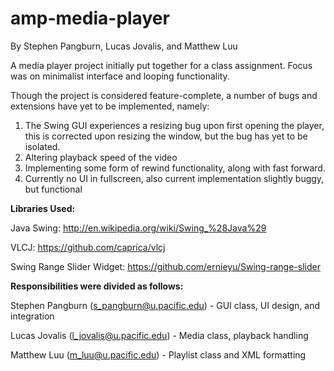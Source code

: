 amp-media-player
================
By Stephen Pangburn, Lucas Jovalis, and Matthew Luu

A media player project initially put together for a class assignment. Focus was on minimalist interface and looping functionality.

Though the project is considered feature-complete, a number of bugs and extensions have yet to be implemented, namely:
1. The Swing GUI experiences a resizing bug upon first opening the player, this is corrected upon resizing the window, but the bug has yet to be isolated.
2. Altering playback speed of the video
3. Implementing some form of rewind functionality, along with fast forward.
4. Currently no UI in fullscreen, also current implementation slightly buggy, but functional

<strong>Libraries Used:</strong>

Java Swing: http://en.wikipedia.org/wiki/Swing_%28Java%29

VLCJ: https://github.com/caprica/vlcj

Swing Range Slider Widget: https://github.com/ernieyu/Swing-range-slider

<strong>Responsibilities were divided as follows:</strong>

Stephen Pangburn (s_pangburn@u.pacific.edu) - GUI class, UI design, and integration

Lucas Jovalis (l_jovalis@u.pacific.edu) - Media class, playback handling

Matthew Luu (m_luu@u.pacific.edu) - Playlist class and XML formatting
